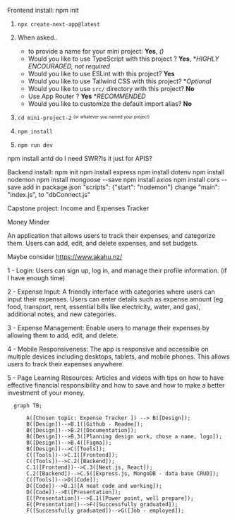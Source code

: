 
Frontend install:
npm init
1. `npx create-next-app@latest`
2.  When asked..
    - to provide a name for your mini project: **Yes**, *()*
    - Would you like to use TypeScript with this project ? **Yes**, **HIGHLY ENCOURAGED, not required*
    - Would you like to use ESLint with this project? **Yes**
    - Would you like to use Tailwind CSS with this project? **Optional*
    - Would you like to use `src/` directory with this project? **No**
    - Use App Router ? **Yes** **RECOMMENDED*
    - Would you like to customize the default import alias? **No**

3. `cd mini-project-2` <sup><sub>(or whatever you named your project)</sub></sup>
4. `npm install`
5. `npm run dev`

npm install antd
do I need SWR?Is it just for APIS?

Backend install:
npm init
npm install express
npm install dotenv
npm install nodemon
npm install mongoose --save
npm install axios
npm install cors --save
add in package.json "scripts": {"start": "nodemon"}
change "main": "index.js", to "dbConnect.js"



Capstone project: Income and Expenses Tracker

Money Minder

An application that allows users to track their expenses, and categorize them. 
Users can add, edit, and delete expenses, and set budgets.

Maybe consider https://www.akahu.nz/

1 - Login: Users can sign up, log in, and manage their profile information. (if I have enough time)

2 - Expense Input: A friendly interface with categories where users can input their expenses. Users can enter details such as expense amount (eg food, transport, rent, essential bills like electricity, water, and gas), additional notes, and new categories.

3 - Expense Management: Enable users to manage their expenses by allowing them to add, edit, and delete.

4 - Mobile Responsiveness: The app is responsive and accessible on multiple devices including desktops, tablets, and mobile phones. This allows users to track their expenses anywhere.

5 - Page Learning Resources: Articles and videos with tips on how to have effective financial responsibility and how to save and how to make a better investment of your money.



```mermaid
  graph TB;

      A([Chosen topic: Expense Tracker ]) --> B([Design]);
      B([Design])-->B.1([Github - Readme]); 
      B([Design])-->B.2([Documentation]);
      B([Design])-->B.3([Planning design work, chose a name, logo]);
      B([Design])-->B.4([Figma]);
      B([Design])-->C([Tools]);
      C([Tools])-->C.1([Frontend]);
      C([Tools])-->C.2([Backend]);
      C.1([Frontend])-->C.3([Next.js, React]);
      C.2([Backend])-->C.5([Express.js, MongoDB - data base CRUD]);
      C([Tools])-->D([Code]);
      D([Code])-->D.1([A neat code and working]);
      D([Code])-->E([Presentation]);
      E([Presentation])-->E.1([Power point, well prepare]);
      E([Presentation])-->F([Successfully graduated]);
      F([Successfully graduated])-->G([Job - employed]);
      

```